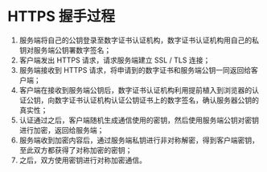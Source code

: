 # HTTPS 握手过程

1.  服务端将自己的公钥登录至数字证书认证机构，数字证书认证机构用自己的私钥对服务端公钥署数字签名；
2.  客户端发出 HTTPS 请求，请求服务端建立 SSL / TLS 连接；
3.  服务端接收到 HTTPS 请求，将申请到的数字证书和服务端公钥一同返回给客户端；
4.  客户端在接收到服务端公钥后，数字证书认证机构利用提前植入到浏览器的认证公钥，向数字证书认证机构认证公钥证书上的数字签名，确认服务器公钥的真实性；
5.  认证通过之后，客户端随机生成通信使用的密钥，然后使用服务端公钥对密钥进行加密，返回给服务端；
6.  服务端收到加密内容后，通过服务端私钥进行非对称解密，得到客户端密钥，至此双方都获得了对称加密的密钥；
7.  之后，双方使用密钥进行对称加密通信。

